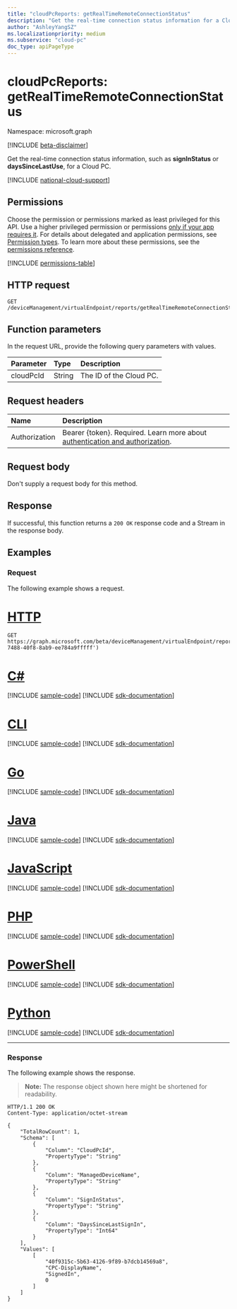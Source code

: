 ```yaml
---
title: "cloudPcReports: getRealTimeRemoteConnectionStatus"
description: "Get the real-time connection status information for a Cloud PC."
author: "AshleyYangSZ"
ms.localizationpriority: medium
ms.subservice: "cloud-pc"
doc_type: apiPageType
---
```


# cloudPcReports: getRealTimeRemoteConnectionStatus
Namespace: microsoft.graph

[!INCLUDE [beta-disclaimer](../../includes/beta-disclaimer.md)]

Get the real-time connection status information, such as **signInStatus** or **daysSinceLastUse**, for a Cloud PC.

[!INCLUDE [national-cloud-support](../../includes/global-only.md)]

## Permissions
Choose the permission or permissions marked as least privileged for this API. Use a higher privileged permission or permissions [only if your app requires it](/graph/permissions-overview#best-practices-for-using-microsoft-graph-permissions). For details about delegated and application permissions, see [Permission types](/graph/permissions-overview#permission-types). To learn more about these permissions, see the [permissions reference](/graph/permissions-reference).

<!-- { "blockType": "permissions", "name": "cloudpcreports_getrealtimeremoteconnectionstatus" } -->
[!INCLUDE [permissions-table](../includes/permissions/cloudpcreports-getrealtimeremoteconnectionstatus-permissions.md)]

## HTTP request

<!-- {
  "blockType": "ignored"
}
-->
``` http
GET /deviceManagement/virtualEndpoint/reports/getRealTimeRemoteConnectionStatus(cloudPcId='id')
```

## Function parameters
In the request URL, provide the following query parameters with values.

|Parameter|Type|Description|
|:---|:---|:---|
|cloudPcId|String|The ID of the Cloud PC.|


## Request headers
|Name|Description|
|:---|:---|
|Authorization|Bearer {token}. Required. Learn more about [authentication and authorization](/graph/auth/auth-concepts).|

## Request body
Don't supply a request body for this method.

## Response

If successful, this function returns a `200 OK` response code and a Stream in the response body.

## Examples

### Request
The following example shows a request.

# [HTTP](#tab/http)
<!-- {
  "blockType": "request",
  "name": "cloudpcreportsthis.getrealtimeremoteconnectionstatus"
}
-->
``` http
GET https://graph.microsoft.com/beta/deviceManagement/virtualEndpoint/reports/getRealTimeRemoteConnectionStatus(cloudPcId='f5ff445f-7488-40f8-8ab9-ee784a9fffff')
```

# [C#](#tab/csharp)
[!INCLUDE [sample-code](../includes/snippets/csharp/cloudpcreportsthisgetrealtimeremoteconnectionstatus-csharp-snippets.md)]
[!INCLUDE [sdk-documentation](../includes/snippets/snippets-sdk-documentation-link.md)]

# [CLI](#tab/cli)
[!INCLUDE [sample-code](../includes/snippets/cli/cloudpcreportsthisgetrealtimeremoteconnectionstatus-cli-snippets.md)]
[!INCLUDE [sdk-documentation](../includes/snippets/snippets-sdk-documentation-link.md)]

# [Go](#tab/go)
[!INCLUDE [sample-code](../includes/snippets/go/cloudpcreportsthisgetrealtimeremoteconnectionstatus-go-snippets.md)]
[!INCLUDE [sdk-documentation](../includes/snippets/snippets-sdk-documentation-link.md)]

# [Java](#tab/java)
[!INCLUDE [sample-code](../includes/snippets/java/cloudpcreportsthisgetrealtimeremoteconnectionstatus-java-snippets.md)]
[!INCLUDE [sdk-documentation](../includes/snippets/snippets-sdk-documentation-link.md)]

# [JavaScript](#tab/javascript)
[!INCLUDE [sample-code](../includes/snippets/javascript/cloudpcreportsthisgetrealtimeremoteconnectionstatus-javascript-snippets.md)]
[!INCLUDE [sdk-documentation](../includes/snippets/snippets-sdk-documentation-link.md)]

# [PHP](#tab/php)
[!INCLUDE [sample-code](../includes/snippets/php/cloudpcreportsthisgetrealtimeremoteconnectionstatus-php-snippets.md)]
[!INCLUDE [sdk-documentation](../includes/snippets/snippets-sdk-documentation-link.md)]

# [PowerShell](#tab/powershell)
[!INCLUDE [sample-code](../includes/snippets/powershell/cloudpcreportsthisgetrealtimeremoteconnectionstatus-powershell-snippets.md)]
[!INCLUDE [sdk-documentation](../includes/snippets/snippets-sdk-documentation-link.md)]

# [Python](#tab/python)
[!INCLUDE [sample-code](../includes/snippets/python/cloudpcreportsthisgetrealtimeremoteconnectionstatus-python-snippets.md)]
[!INCLUDE [sdk-documentation](../includes/snippets/snippets-sdk-documentation-link.md)]

---

### Response
The following example shows the response.
>**Note:** The response object shown here might be shortened for readability.
<!-- {
  "blockType": "response",
  "truncated": true,
  "@odata.type": "Edm.Stream"
}
-->
``` http
HTTP/1.1 200 OK
Content-Type: application/octet-stream

{
    "TotalRowCount": 1,
    "Schema": [
        {
            "Column": "CloudPcId",
            "PropertyType": "String"
        },
        {
            "Column": "ManagedDeviceName",
            "PropertyType": "String"
        },
        {
            "Column": "SignInStatus",
            "PropertyType": "String"
        },
        {
            "Column": "DaysSinceLastSignIn",
            "PropertyType": "Int64"
        }
    ],
    "Values": [
        [
            "40f9315c-5b63-4126-9f89-b7dcb14569a8",
            "CPC-DisplayName",
            "SignedIn",
            0
        ]
    ]
}
```

